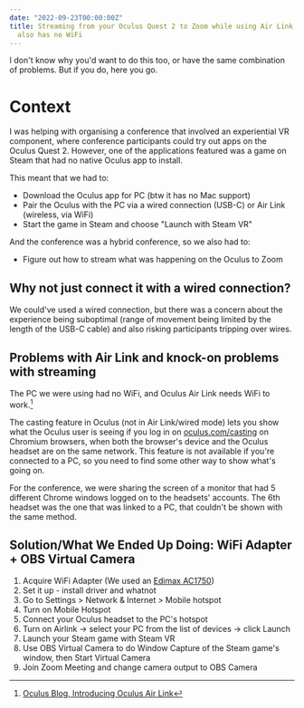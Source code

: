 ```yaml
---
date: "2022-09-23T00:00:00Z"
title: Streaming from your Oculus Quest 2 to Zoom while using Air Link, but your PC
  also has no WiFi
---
```

I don't know why you'd want to do this too, or have the same combination of problems. But if you do, here you go. <!--more-->


# Context

I was helping with organising a conference that involved an experiential VR component, where conference participants could try out apps on the Oculus Quest 2. However, one of the applications featured was a game on Steam that had no native Oculus app to install.


This meant that we had to: 
- Download the Oculus app for PC (btw it has no Mac support)
- Pair the Oculus with the PC via a wired connection (USB-C) or Air Link (wireless, via WiFi)
- Start the game in Steam and choose "Launch with Steam VR"

And the conference was a hybrid conference, so we also had to: 
- Figure out how to stream what was happening on the Oculus to Zoom 


## Why not just connect it with a wired connection? 
We could've used a wired connection, but there was a concern about the experience being suboptimal (range of movement being limited by the length of the USB-C cable) and also risking participants tripping over wires. 

## Problems with Air Link and knock-on problems with streaming 
The PC we were using had no WiFi, and Oculus Air Link needs WiFi to work.[^1]

[^1]: [Oculus Blog, Introducing Oculus Air Link](https://www.oculus.com/blog/introducing-oculus-air-link-a-wireless-way-to-play-pc-vr-games-on-oculus-quest-2-plus-infinite-office-updates-support-for-120-hz-on-quest-2-and-more/)

The casting feature in Oculus (not in Air Link/wired mode) lets you show what the Oculus user is seeing if you log in on [oculus.com/casting](https://www.oculus.com/casting/) on Chromium browsers, when both the browser's device and the Oculus headset are on the same network. This feature is not available if you're connected to a PC, so you need to find some other way to show what's going on. 

For the conference, we were sharing the screen of a monitor that had 5 different Chrome windows logged on to the headsets' accounts. The 6th headset was the one that was linked to a PC, that couldn't be shown with the same method. 

## Solution/What We Ended Up Doing: WiFi Adapter + OBS Virtual Camera 
1. Acquire WiFi Adapter (We used an [Edimax AC1750](https://www.edimax.com/edimax/merchandise/merchandise_detail/data/edimax/global/wireless_adapters_ac1750_dual-band/ew-7833uac))
2. Set it up - install driver and whatnot
3. Go to Settings > Network & Internet > Mobile hotspot
3. Turn on Mobile Hotspot
4. Connect your Oculus headset to the PC's hotspot 
5. Turn on Airlink -> select your PC from the list of devices -> click Launch 
6. Launch your Steam game with Steam VR 
7. Use OBS Virtual Camera to do Window Capture of the Steam game's window, then Start Virtual Camera
8. Join Zoom Meeting and change camera output to OBS Camera 